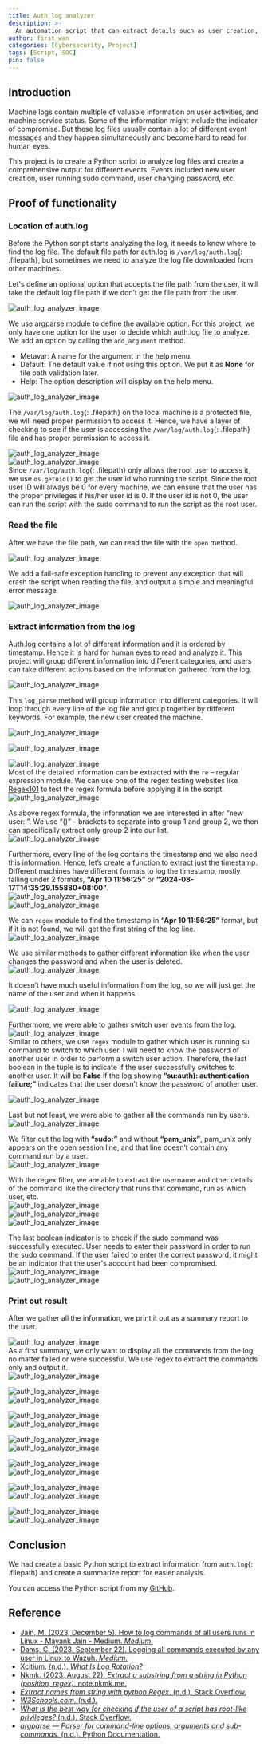 ```yaml
---
title: Auth log analyzer
description: >-
  An automation script that can extract details such as user creation, user deletions, password updates, and users who executed sudo commands from auth.log.
author: first_wan
categories: [Cybersecurity, Project]
tags: [Script, SOC]
pin: false
---
```


## Introduction

Machine logs contain multiple of valuable information on user activities, and machine service status. Some of the information might include the indicator of compromise. But these log files usually contain a lot of different event messages and they happen simultaneously and become hard to read for human eyes.

This project is to create a Python script to analyze log files and create a comprehensive output for different events. Events included new user creation, user running sudo command, user changing password, etc.

## Proof of functionality

### Location of auth.log

Before the Python script starts analyzing the log, it needs to know where to find the log file. The default file path for auth.log is `/var/log/auth.log`{: .filepath}, but sometimes we need to analyze the log file downloaded from other machines. 

Let's define an optional option that accepts the file path from the user, it will take the default log file path if we don’t get the file path from the user.

![auth_log_analyzer_image](/blogs/auth_log_analyzer/location_1.png)

We use argparse module to define the available option. For this project, we only have one option for the user to decide which auth.log file to analyze. We add an option by calling the `add_argument` method.

- Metavar: A name for the argument in the help menu.  
- Default: The default value if not using this option. We put it as **None** for file path validation later.  
- Help: The option description will display on the help menu.

![auth_log_analyzer_image](/blogs/auth_log_analyzer/location_2.png)

The `/var/log/auth.log`{: .filepath} on the local machine is a protected file, we will need proper permission to access it. Hence, we have a layer of checking to see if the user is accessing the `/var/log/auth.log`{: .filepath} file and has proper permission to access it.

![auth_log_analyzer_image](/blogs/auth_log_analyzer/location_3.png)  
![auth_log_analyzer_image](/blogs/auth_log_analyzer/location_4.png)  
Since `/var/log/auth.log`{: .filepath} only allows the root user to access it, we use `os.getuid()` to get the user id who running the script. Since the root user ID will always be 0 for every machine, we can ensure that the user has the proper privileges if his/her user id is 0\. If the user id is not 0, the user can run the script with the sudo command to run the script as the root user.

### Read the file

After we have the file path, we can read the file with the `open` method.

![auth_log_analyzer_image](/blogs/auth_log_analyzer/read_file_1.png)

We add a fail-safe exception handling to prevent any exception that will crash the script when reading the file, and output a simple and meaningful error message.

![auth_log_analyzer_image](/blogs/auth_log_analyzer/read_file_2.png)

### Extract information from the log

Auth.log contains a lot of different information and it is ordered by timestamp. Hence it is hard for human eyes to read and analyze it. This project will group different information into different categories, and users can take different actions based on the information gathered from the log.

![auth_log_analyzer_image](/blogs/auth_log_analyzer/extract_1.png)

This `log_parse` method will group information into different categories. It will loop through every line of the log file and group together by different keywords. For example, the new user created the machine.

![auth_log_analyzer_image](/blogs/auth_log_analyzer/extract_2.png)

![auth_log_analyzer_image](/blogs/auth_log_analyzer/extract_3.png)

![auth_log_analyzer_image](/blogs/auth_log_analyzer/extract_4.png)  
Most of the detailed information can be extracted with the `re` – regular expression module. We can use one of the regex testing websites like [Regex101](https://regex101.com/) to test the regex formula before applying it in the script.  
![auth_log_analyzer_image](/blogs/auth_log_analyzer/extract_5.png)

As above regex formula, the information we are interested in after “new user: ”. We use “()” – brackets to separate into group 1 and group 2, we then can specifically extract only group 2 into our list.  
![auth_log_analyzer_image](/blogs/auth_log_analyzer/extract_6.png)

Furthermore, every line of the log contains the timestamp and we also need this information. Hence, let’s create a function to extract just the timestamp. Different machines have different formats to log the timestamp, mostly falling under 2 formats, **“Apr 10 11:56:25”** or **“2024-08-17T14:35:29.155880+08:00”**.  
![auth_log_analyzer_image](/blogs/auth_log_analyzer/extract_7.png)  
![auth_log_analyzer_image](/blogs/auth_log_analyzer/extract_8.png)

We can `regex` module to find the timestamp in **“Apr 10 11:56:25”** format, but if it is not found, we will get the first string of the log line.  
![auth_log_analyzer_image](/blogs/auth_log_analyzer/extract_9.png)

We use similar methods to gather different information like when the user changes the password and when the user is deleted.  
![auth_log_analyzer_image](/blogs/auth_log_analyzer/extract_10.png)

It doesn’t have much useful information from the log, so we will just get the name of the user and when it happens.

![auth_log_analyzer_image](/blogs/auth_log_analyzer/extract_11.png)

Furthermore, we were able to gather switch user events from the log.  
![auth_log_analyzer_image](/blogs/auth_log_analyzer/extract_12.png)  
Similar to others, we use `regex` module to gather which user is running su command to switch to which user. I will need to know the password of another user in order to perform a switch user action. Therefore, the last boolean in the tuple is to indicate if the user successfully switches to another user. It will be **False** if the log showing **“su:auth): authentication failure;”** indicates that the user doesn’t know the password of another user.

![auth_log_analyzer_image](/blogs/auth_log_analyzer/extract_13.png)

Last but not least, we were able to gather all the commands run by users.  
![auth_log_analyzer_image](/blogs/auth_log_analyzer/extract_14.png)

We filter out the log with **“sudo:”** and without **“pam_unix”**, pam_unix only appears on the open session line, and that line doesn’t contain any command run by a user.   
![auth_log_analyzer_image](/blogs/auth_log_analyzer/extract_15.png)

With the regex filter, we are able to extract the username and other details of the command like the directory that runs that command, run as which user, etc.  
![auth_log_analyzer_image](/blogs/auth_log_analyzer/extract_16.png)  
![auth_log_analyzer_image](/blogs/auth_log_analyzer/extract_17.png)  
![auth_log_analyzer_image](/blogs/auth_log_analyzer/extract_18.png)

The last boolean indicator is to check if the sudo command was successfully executed. User needs to enter their password in order to run the sudo command. If the user failed to enter the correct password, it might be an indicator that the user's account had been compromised.  
![auth_log_analyzer_image](/blogs/auth_log_analyzer/extract_19.png)  
![auth_log_analyzer_image](/blogs/auth_log_analyzer/extract_20.png)

### Print out result

After we gather all the information, we print it out as a summary report to the user.

![auth_log_analyzer_image](/blogs/auth_log_analyzer/result_1.png)  
As a first summary, we only want to display all the commands from the log, no matter failed or were successful. We use regex to extract the commands only and output it.  
![auth_log_analyzer_image](/blogs/auth_log_analyzer/result_2.png)

![auth_log_analyzer_image](/blogs/auth_log_analyzer/result_3.png)  
![auth_log_analyzer_image](/blogs/auth_log_analyzer/result_4.png)

![auth_log_analyzer_image](/blogs/auth_log_analyzer/result_5.png)  
![auth_log_analyzer_image](/blogs/auth_log_analyzer/result_6.png)

![auth_log_analyzer_image](/blogs/auth_log_analyzer/result_7.png)  
![auth_log_analyzer_image](/blogs/auth_log_analyzer/result_8.png)

![auth_log_analyzer_image](/blogs/auth_log_analyzer/result_9.png)  
![auth_log_analyzer_image](/blogs/auth_log_analyzer/result_10.png)

![auth_log_analyzer_image](/blogs/auth_log_analyzer/result_11.png)  
![auth_log_analyzer_image](/blogs/auth_log_analyzer/result_12.png)

![auth_log_analyzer_image](/blogs/auth_log_analyzer/result_13.png)  
![auth_log_analyzer_image](/blogs/auth_log_analyzer/result_14.png)

## Conclusion
We had create a basic Python script to extract information from `auth.log`{: .filepath} and create a summarize report for easier analysis.

You can access the Python script from my [GitHub](https://github.com/firstwan/log_analyzer).

## Reference

* [Jain, M. (2023, December 5). How to log commands of all users runs in Linux \- Mayank Jain \- Medium. *Medium*.](https://medium.com/@jaine.mayank/how-to-log-commands-of-all-users-runs-in-linux-da50ee6661d7)
* [Dams, C. (2023, September 22). Logging all commands executed by any user in Linux to Wazuh. *Medium*.](https://medium.com/@damscarlos/logging-all-commands-executed-by-any-user-in-linux-to-wazuh-c17d8fb35aec)
* [Xcitium. (n.d.). *What Is Log Rotation?*](https://www.xcitium.com/log-rotation/)
* [Nkmk. (2023, August 22). *Extract a substring from a string in Python (position, regex)*. note.nkmk.me.](https://note.nkmk.me/en/python-str-extract/\#extract-a-substring-with-regex-research-refindall)
* [*Extract names from string with python Regex*. (n.d.). Stack Overflow.](https://stackoverflow.com/questions/55194224/extract-names-from-string-with-python-regex)
* [*W3Schools.com*. (n.d.).](https://www.w3schools.com/python/python\_regex.asp\#sub)
* [*What is the best way for checking if the user of a script has root-like privileges?* (n.d.). Stack Overflow.](https://stackoverflow.com/questions/2806897/what-is-the-best-way-for-checking-if-the-user-of-a-script-has-root-like-privileg)
* [*argparse — Parser for command-line options, arguments and sub-commands*. (n.d.). Python Documentation.](https://docs.python.org/3/library/argparse.html\#option-value-syntax)
